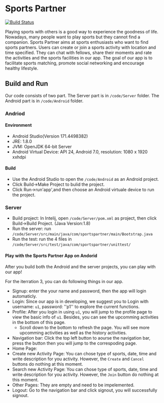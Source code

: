 # Sports Partner
[![Build Status](https://travis-ci.com/jhu-oose/2017-group-4.svg?token=qu7s5Cf7sE84eRpgCzqR&branch=master)](https://travis-ci.com/jhu-oose/2017-group-4)

Playing sports with others is a good way to experience the goodness of life. Nowadays, many people want to play sports but they cannot find a companion. Sports Partner aims at sports enthusiasts who want to find sports partners. Users can create or join a sports activity with location and time specified. They can chat with fellows, share their moments and rate the activities and the sports facilities in our app. The goal of our app is to facilitate sports matching, promote social networking and encourage healthy lifestyle.

## Build and Run
Our code consists of two part. The Server part is in ``/code/Server`` folder. The Android part is in ``/code/Android`` folder.

### Andriod

#### Environment
- Android Studio(Version 171.4498382)
- JRE: 1.8.0
- JVM: OpenJDK 64-bit Server
- Android Virtual Device: API 24, Android 7.0, resolution: 1080 x 1920 xxhdpi

#### Build 
- Use the Android Studio to open the ``/code/Android`` as an Android project.
- Click Build->Make Project to bulid the project.
- Click Run->run'app',and then choose an Android virtuale device to run the project.

### Server
- Build project: In Intelij, open ``/code/Server/pom.xml`` as project, then click Build->Build Project. (Java Version:1.8)
- Run the server: run ``/code/Server/src/main/java/com/sportspartner/main/Bootstrap.java``
- Run the test: run the 4 files in ``/code/Server/src/test/java/com/sportspartner/unittest/``


#### Play with the Sports Partner App on Andorid

After you build both the Android and the server projects, you can play with our app!

For the iterration 3, you can do following things in our app.
- Signup: enter the your name and password, then the app will login automaticly.
- Login: Since our app is in developing, we suggest you to Login with username: ``u1``, password: ''p1'' to explore the current functions.
- Profile: After you login in using ``u1``, you will jump to the profile page to view the basic info of ``u1``.
  Besides, you can see the upcomming activities in the bottom of this page. 
  - Scroll down to the bottom to refresh the page. You will see more upcomming activities as well as the history activities.
- Navigation bar: Click the top left button to aourse the navigation bar, press the button then you will jump to the correspoding page.
- Home Page:
- Create new Activity Page: You can chose type of sports, date, time and write description for you activity. However, the ``Create`` and ``Cancel`` buttons do nothing at this moment.
- Search new Activity Page: You can chose type of sports, date, time and write description for you activity. However, the ``Join`` button do nothing at this moment.
- Other Pages: They are empty and need to be impelemented.
- Logout: Go to the navigation bar and click signout, you will successfully signout.
